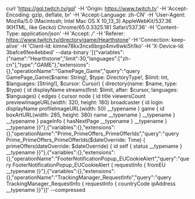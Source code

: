 curl 'https://gql.twitch.tv/gql' -H 'Origin: https://www.twitch.tv' -H 'Accept-Encoding: gzip, deflate, br' -H 'Accept-Language: zh-CN' -H 'User-Agent: Mozilla/5.0 (Macintosh; Intel Mac OS X 10_13_3) AppleWebKit/537.36 (KHTML, like Gecko) Chrome/65.0.3325.181 Safari/537.36' -H 'Content-Type: application/json' -H 'Accept: */*' -H 'Referer: https://www.twitch.tv/directory/game/Hearthstone' -H 'Connection: keep-alive' -H 'Client-Id: kimne78kx3ncx6brgo4mv6wki5h1ko' -H 'X-Device-Id: 3bafce6fee4ebbed' --data-binary '[{"variables":{"name":"Hearthstone","limit":30,"languages":["zh-cn"],"type":"GAME"},"extensions":{},"operationName":"GamePage_Game","query":"query GamePage_Game($name: String!, $type: DirectoryType!, $limit: Int, $languages: [String!], $cursor: Cursor) {  directory(name: $name, type: $type) {    id    displayName    streams(first: $limit, after: $cursor, languages: $languages) {      edges {        cursor        node {          id          title          viewersCount          previewImageURL(width: 320, height: 180)          broadcaster {            id            login            displayName            profileImageURL(width: 50)            __typename          }          game {            id            boxArtURL(width: 285, height: 380)            name            __typename          }          __typename        }        __typename      }      pageInfo {        hasNextPage        __typename      }      __typename    }    __typename  }}"},{"variables":{},"extensions":{},"operationName":"Prime_PrimeOffers_PrimeOfferIds","query":"query Prime_PrimeOffers_PrimeOfferIds($dateOverride: Time) {  primeOffers(dateOverride: $dateOverride) {    id    self {      status      __typename    }    __typename  }}"},{"variables":{},"extensions":{},"operationName":"FooterNotificationPopup_EUCookieAlert","query":"query FooterNotificationPopup_EUCookieAlert {  requestInfo {    fromEU    __typename  }}"},{"variables":{},"extensions":{},"operationName":"TrackingManager_RequestInfo","query":"query TrackingManager_RequestInfo {  requestInfo {    countryCode    ipAddress    __typename  }}"}]' --compressed